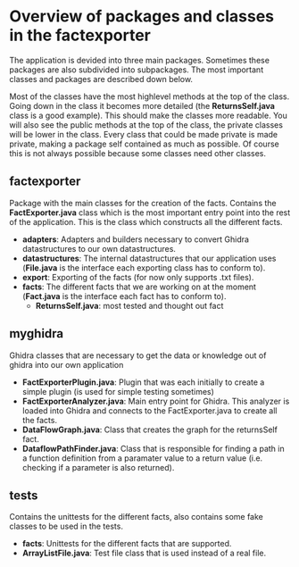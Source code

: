 # Overview of packages and classes in the factexporter

The application is devided into three main packages. Sometimes these packages are also subdivided into subpackages. The most important classes and packages are described down below.

Most of the classes have the most highlevel methods at the top of the class. Going down in the class it becomes more detailed (the **ReturnsSelf.java** class is a good example). This should make the classes more readable. You will also see the public methods at the top of the class, the private classes will be lower in the class. Every class that could be made private is made private, making a package self contained as much as possible. Of course this is not always possible because some classes need other classes.

## factexporter
Package with the main classes for the creation of the facts. Contains the **FactExporter.java** class which is the most important entry point into the rest of the application. This is the class which constructs all the different facts.
- **adapters**: Adapters and builders necessary to convert Ghidra datastructures to our own datastructures.
- **datastructures**: The internal datastructures that our application uses (**File.java** is the interface each exporting class has to conform to).
- **export**: Exporting of the facts (for now only supports .txt files).
- **facts**: The different facts that we are working on at the moment (**Fact.java** is the interface each fact has to conform to).
    - **ReturnsSelf.java**: most tested and thought out fact

## myghidra
Ghidra classes that are necessary to get the data or knowledge out of ghidra into our own application

- **FactExporterPlugin.java**: Plugin that was each initially to create a simple plugin (is used for simple testing sometimes)
- **FactExporterAnalyzer.java**: Main entry point for Ghidra. This analyzer is loaded into Ghidra and connects to the FactExporter.java to create all the facts.
- **DataFlowGraph.java**: Class that creates the graph for the returnsSelf fact.
- **DataflowPathFinder.java**: Class that is responsible for finding a path in a function definition from a paramater value to a return value (i.e. checking if a parameter is also returned).

## tests 
Contains the unittests for the different facts, also contains some fake classes to be used in the tests.

- **facts**: Unittests for the different facts that are supported.
- **ArrayListFile.java**: Test file class that is used instead of a real file.